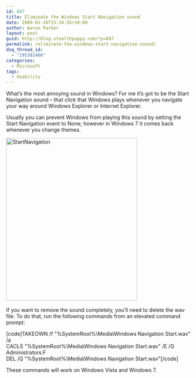 ```yaml
---
id: 847
title: Eliminate the Windows Start Navigation sound
date: 2009-01-16T15:34:55+10:00
author: Aaron Parker
layout: post
guid: http://blog.stealthpuppy.com/?p=847
permalink: /eliminate-the-windows-start-navigation-sound/
dsq_thread_id:
  - "195381466"
categories:
  - Microsoft
tags:
  - Usability
---
```

What’s the most annoying sound in Windows? For me it’s got to be the Start Navigation sound – that click that Windows plays whenever you navigate your way around Windows Explorer or Internet Explorer. 

Usually you can prevent Windows from playing this sound by setting the Start Navigation event to None; however in Windows 7 it comes back whenever you change themes.

<img title="StartNavigation" style="border-right: 0px; border-top: 0px; display: inline; border-left: 0px; border-bottom: 0px" height="444" alt="StartNavigation" src="{{site.baseurl}}.com/media/2009/01/startnavigation.png" width="357" border="0" /> &#160;

If you want to remove the sound completely, you’ll need to delete the wav file. To do that, run the following commands from an elevated command prompt:

[code]TAKEOWN /f "%SystemRoot%\Media\Windows Navigation Start.wav" /a  
CACLS "%SystemRoot%\Media\Windows Navigation Start.wav" /E /G Administrators:F  
DEL /Q "%SystemRoot%\Media\Windows Navigation Start.wav"[/code]

These commands will work on Windows Vista and Windows 7.